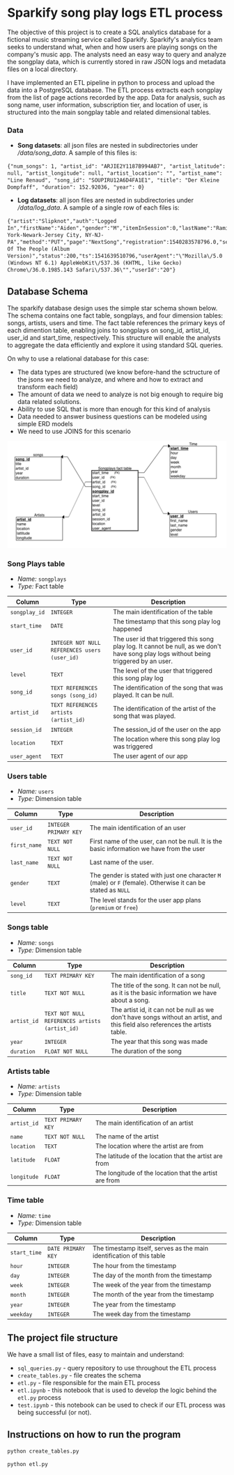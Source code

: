 # Sparkify song play logs ETL process

The objective of this project is to create a SQL analytics database for a fictional music streaming service called Sparkify. Sparkify's analytics team seeks to understand what, when and how users are playing songs on the company's music app. The analysts need an easy way to query and analyze the songplay data, which is currently stored in raw JSON logs and metadata files on a local directory.

I have implemented an ETL pipeline in python to process and upload the data into a PostgreSQL database. The ETL process extracts each songplay from the list of page actions recorded by the app. Data for analysis, such as song name, user information, subscription tier, and location of user, is structured into the main songplay table and related dimensional tables.

### Data
- **Song datasets**: all json files are nested in subdirectories under */data/song_data*. A sample of this files is:

```
{"num_songs": 1, "artist_id": "ARJIE2Y1187B994AB7", "artist_latitude": null, "artist_longitude": null, "artist_location": "", "artist_name": "Line Renaud", "song_id": "SOUPIRU12A6D4FA1E1", "title": "Der Kleine Dompfaff", "duration": 152.92036, "year": 0}
```

- **Log datasets**: all json files are nested in subdirectories under */data/log_data*. A sample of a single row of each files is:

```
{"artist":"Slipknot","auth":"Logged In","firstName":"Aiden","gender":"M","itemInSession":0,"lastName":"Ramirez","length":192.57424,"level":"paid","location":"New York-Newark-Jersey City, NY-NJ-PA","method":"PUT","page":"NextSong","registration":1540283578796.0,"sessionId":19,"song":"Opium Of The People (Album Version)","status":200,"ts":1541639510796,"userAgent":"\"Mozilla\/5.0 (Windows NT 6.1) AppleWebKit\/537.36 (KHTML, like Gecko) Chrome\/36.0.1985.143 Safari\/537.36\"","userId":"20"}
```

## Database Schema

The sparkify database design uses the simple star schema shown below. The schema contains one fact table, songplays, and four dimension tables: songs, artists, users and time. The fact table references the primary keys of each dimention table, enabling joins to songplays on song_id, artist_id, user_id and start_time, respectively. This structure will enable the analysts to aggregate the data efficiently and explore it using standard SQL queries.

On why to use a relational database for this case:
- The data types are structured (we know before-hand the sctructure of the jsons we need to analyze, and where and how to extract and transform each field)
- The amount of data we need to analyze is not big enough to require big data related solutions.
- Ability to use SQL that is more than enough for this kind of analysis
- Data needed to answer business questions can be modeled using simple ERD models
- We need to use JOINS for this scenario

![DataBase Structure](https://github.com/Abhinavkaitha/Insight_DE/blob/master/output/ER.png)

### Song Plays table

- *Name:* `songplays`
- *Type:* Fact table

| Column | Type | Description |
| ------ | ---- | ----------- |
| `songplay_id` | `INTEGER` | The main identification of the table | 
| `start_time` | `DATE` | The timestamp that this song play log happened |
| `user_id` | `INTEGER NOT NULL REFERENCES users (user_id)` | The user id that triggered this song play log. It cannot be null, as we don't have song play logs without being triggered by an user.  |
| `level` | `TEXT` | The level of the user that triggered this song play log |
| `song_id` | `TEXT REFERENCES songs (song_id)` | The identification of the song that was played. It can be null.  |
| `artist_id` | `TEXT REFERENCES artists (artist_id)` | The identification of the artist of the song that was played. |
| `session_id` | `INTEGER` | The session_id of the user on the app |
| `location` | `TEXT` | The location where this song play log was triggered  |
| `user_agent` | `TEXT` | The user agent of our app |

### Users table

- *Name:* `users`
- *Type:* Dimension table

| Column | Type | Description |
| ------ | ---- | ----------- |
| `user_id` | `INTEGER PRIMARY KEY` | The main identification of an user |
| `first_name` | `TEXT NOT NULL` | First name of the user, can not be null. It is the basic information we have from the user|
| `last_name` | `TEXT NOT NULL` | Last name of the user. |
| `gender` | `TEXT` | The gender is stated with just one character `M` (male) or `F` (female). Otherwise it can be stated as `NULL` |
| `level` | `TEXT` | The level stands for the user app plans (`premium` or `free`) |


### Songs table

- *Name:* `songs`
- *Type:* Dimension table

| Column | Type | Description |
| ------ | ---- | ----------- |
| `song_id` | `TEXT PRIMARY KEY` | The main identification of a song | 
| `title` | `TEXT NOT NULL` | The title of the song. It can not be null, as it is the basic information we have about a song.|
| `artist_id` | `TEXT NOT NULL REFERENCES artists (artist_id)` | The artist id, it can not be null as we don't have songs without an artist, and this field also references the artists table. |
| `year` | `INTEGER` | The year that this song was made |
| `duration` | `FLOAT NOT NULL` | The duration of the song |


### Artists table

- *Name:* `artists`
- *Type:* Dimension table

| Column | Type | Description |
| ------ | ---- | ----------- |
| `artist_id` | `TEXT PRIMARY KEY` | The main identification of an artist |
| `name` | `TEXT NOT NULL` | The name of the artist |
| `location` | `TEXT` | The location where the artist are from |
| `latitude` | `FLOAT` | The latitude of the location that the artist are from |
| `longitude` | `FLOAT` | The longitude of the location that the artist are from |

### Time table

- *Name:* `time`
- *Type:* Dimension table

| Column | Type | Description |
| ------ | ---- | ----------- |
| `start_time` | `DATE PRIMARY KEY` | The timestamp itself, serves as the main identification of this table |
| `hour` | `INTEGER` | The hour from the timestamp  |
| `day` | `INTEGER` | The day of the month from the timestamp |
| `week` | `INTEGER` | The week of the year from the timestamp |
| `month` | `INTEGER` | The month of the year from the timestamp |
| `year` | `INTEGER` | The year from the timestamp |
| `weekday` | `INTEGER` | The week day from the timestamp |

## The project file structure

We have a small list of files, easy to maintain and understand:
 - `sql_queries.py` -  query repository to use throughout the ETL process
 - `create_tables.py` - file creates the schema 
 - `etl.py` -  file responsible for the main ETL process
 - `etl.ipynb` - this notebook that is used to develop the logic behind the `etl.py` process
 - `test.ipynb` -  this notebook can be used to check if our ETL process was being successful (or not).
 
 ## Instructions on how to run the program
 
  ```
python create_tables.py
```
```
python etl.py
```

